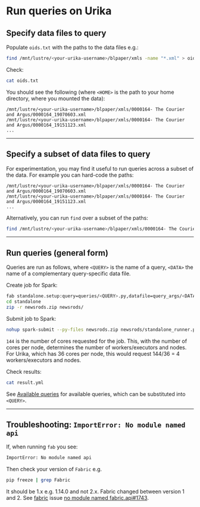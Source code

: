 # Run queries on Urika

## Specify data files to query

Populate `oids.txt` with the paths to the data files e.g.:

```bash
find /mnt/lustre/<your-urika-username>/blpaper/xmls -name "*.xml" > oids.txt
```

Check:

```bash
cat oids.txt
```

You should see the following (where `<HOME>` is the path to your home directory, where you mounted the data):

```
/mnt/lustre/<your-urika-username>/blpaper/xmls/0000164- The Courier and Argus/0000164_19070603.xml
/mnt/lustre/<your-urika-username>/blpaper/xmls/0000164- The Courier and Argus/0000164_19151123.xml
...
```

---

## Specify a subset of data files to query

For experimentation, you may find it useful to run queries across a subset of the data. For example you can hard-code the paths:

```
/mnt/lustre/<your-urika-username>/blpaper/xmls/0000164- The Courier and Argus/0000164_19070603.xml
/mnt/lustre/<your-urika-username>/blpaper/xmls/0000164- The Courier and Argus/0000164_19151123.xml
...
```

Alternatively, you can run `find` over a subset of the paths:

```bash
find /mnt/lustre/<your-urika-username>/blpaper/xmls/0000164- The Courier and Argus/ -name "*.zip" > oids.txt
```

---

## Run queries (general form)

Queries are run as follows, where `<QUERY>` is the name of a query, `<DATA>` the name of a complementary query-specific data file.

Create job for Spark:

```bash
fab standalone.setup:query=queries/<QUERY>.py,datafile=query_args/<DATA>.txt
cd standalone
zip -r newsrods.zip newsrods/
```

Submit job to Spark:

```bash
nohup spark-submit --py-files newsrods.zip newsrods/standalone_runner.py 144 > output_submission &
```

`144` is the number of cores requested for the job. This, with the number of cores per node, determines the number of workers/executors and nodes. For Urika, which has 36 cores per node, this would request 144/36 = 4 workers/executors and nodes.

Check results:

```bash
cat result.yml
```

See [Available queries](../queries.md) for available queries, which can be substituted into `<QUERY>`.

---

## Troubleshooting: `ImportError: No module named api`

If, when running `fab` you see:

```bash
ImportError: No module named api
```

Then check your version of `Fabric` e.g.

```bash
pip freeze | grep Fabric
```

It should be 1.x e.g. 1.14.0 and not 2.x. Fabric changed between version 1 and 2. See [fabric](https://github.com/fabric/fabric/issues/1743) issue [no module named fabric.api#1743](https://github.com/fabric/fabric/issues/1743).
